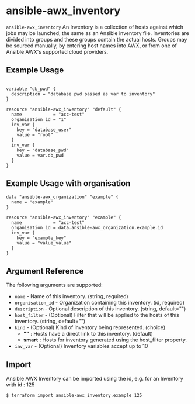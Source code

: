 
# ansible-awx_inventory

`ansible-awx_inventory` An Inventory is a collection of hosts against which jobs may be launched, the same as an Ansible inventory file. Inventories are divided into groups and these groups contain the actual hosts. Groups may be sourced manually, by entering host names into AWX, or from one of Ansible AWX's supported cloud providers.

## Example Usage

```hcl

variable "db_pwd" {
  description = "database pwd passed as var to inventory"
}

resource "ansible-awx_inventory" "default" {
  name            = "acc-test"
  organisation_id = "1"
  inv_var {
    key = "database_user"
    value = "root"
  }
  inv_var {
    key = "database_pwd"
    value = var.db_pwd
  }
}
```

## Example Usage with  organisation

```hcl
data "ansible-awx_organization" "example" {
  name = "example"
}

resource "ansible-awx_inventory" "example" {
  name            = "acc-test"
  organisation_id = data.ansible-awx_organization.example.id
  inv_var {
    key = "example_key"
    value = "value_value"
  }
}
```

## Argument Reference

The following arguments are supported:

* `name` - Name of this inventory. (string, required) 
* `organisation_id` - Organization containing this inventory. (id, required)
* `description` - Optional description of this inventory. (string, default="")
* `host_filter` - (Optional)  Filter that will be applied to the hosts of this inventory. (string, default="")
* `kind` - (Optional)  Kind of inventory being represented. (choice) 
  * **""** :  Hosts have a direct link to this inventory. (default)
  * **smart** : Hosts for inventory generated using the host_filter property.
* `inv_var` - (Optional) Inventory variables accept up to 10 


## Import

Ansible AWX Inventory can be imported using the id, e.g. for an Inventory with id : 125

```sh
$ terraform import ansible-awx_inventory.example 125
```
